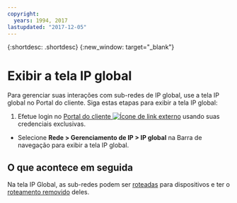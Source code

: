 ```yaml
---
copyright:
  years: 1994, 2017
lastupdated: "2017-12-05"
---
```

{:shortdesc: .shortdesc}
{:new_window: target="_blank"}

# Exibir a tela IP global

Para gerenciar suas interações com sub-redes de IP global, use a tela IP global no Portal do cliente. Siga estas etapas para exibir a tela IP global:

1. Efetue login no [Portal do cliente ![Ícone de link externo](../../icons/launch-glyph.svg "Ícone de link externo")](https://control.softlayer.com/) usando suas credenciais exclusivas.
* Selecione **Rede > Gerenciamento de IP > IP global** na Barra de navegação para exibir a tela IP global.

## O que acontece em seguida

Na tela IP Global, as sub-redes podem ser [roteadas](route-global-ip-to-device.html) para dispositivos e ter o [roteamento removido](unroute-global-ip.html) deles.
